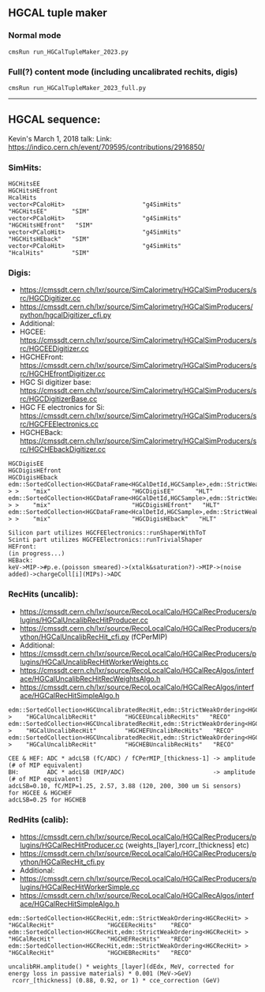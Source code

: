 
## HGCAL tuple maker 

### Normal mode
```
cmsRun run_HGCalTupleMaker_2023.py
```

### Full(?) content mode (including uncalibrated rechits, digis)
```
cmsRun run_HGCalTupleMaker_2023_full.py
```

- - - -

## HGCAL sequence:

Kevin's March 1, 2018 talk:
Link: https://indico.cern.ch/event/709595/contributions/2916850/

### SimHits:
```
HGCHitsEE
HGCHitsHEfront
HcalHits
vector<PCaloHit>                      "g4SimHits"                 "HGCHitsEE"       "SIM"     
vector<PCaloHit>                      "g4SimHits"                 "HGCHitsHEfront"   "SIM"     
vector<PCaloHit>                      "g4SimHits"                 "HGCHitsHEback"   "SIM"     
vector<PCaloHit>                      "g4SimHits"                 "HcalHits"        "SIM"
```

### Digis:
* https://cmssdt.cern.ch/lxr/source/SimCalorimetry/HGCalSimProducers/src/HGCDigitizer.cc
* https://cmssdt.cern.ch/lxr/source/SimCalorimetry/HGCalSimProducers/python/hgcalDigitizer_cfi.py
* Additional:
* HGCEE: https://cmssdt.cern.ch/lxr/source/SimCalorimetry/HGCalSimProducers/src/HGCEEDigitizer.cc
* HGCHEFront: https://cmssdt.cern.ch/lxr/source/SimCalorimetry/HGCalSimProducers/src/HGCHEfrontDigitizer.cc
* HGC Si digitizer base: https://cmssdt.cern.ch/lxr/source/SimCalorimetry/HGCalSimProducers/src/HGCDigitizerBase.cc
* HGC FE electronics for Si: https://cmssdt.cern.ch/lxr/source/SimCalorimetry/HGCalSimProducers/src/HGCFEElectronics.cc
* HGCHEBack: https://cmssdt.cern.ch/lxr/source/SimCalorimetry/HGCalSimProducers/src/HGCHEbackDigitizer.cc
```
HGCDigisEE
HGCDigisHEfront
HGCDigisHEback
edm::SortedCollection<HGCDataFrame<HGCalDetId,HGCSample>,edm::StrictWeakOrdering<HGCDataFrame<HGCalDetId,HGCSample> > >    "mix"                       "HGCDigisEE"      "HLT"     
edm::SortedCollection<HGCDataFrame<HGCalDetId,HGCSample>,edm::StrictWeakOrdering<HGCDataFrame<HGCalDetId,HGCSample> > >    "mix"                       "HGCDigisHEfront"   "HLT"     
edm::SortedCollection<HGCDataFrame<HcalDetId,HGCSample>,edm::StrictWeakOrdering<HGCDataFrame<HcalDetId,HGCSample> > >    "mix"                       "HGCDigisHEback"   "HLT"     
```
```
Silicon part utilizes HGCFEElectronics::runShaperWithToT
Scinti part utilizes HGCFEElectronics::runTrivialShaper
HEFront:
(in progress...)
HEBack:  
keV->MIP->#p.e.(poisson smeared)->(xtalk&saturation?)->MIP->(noise added)->chargeColl[i](MIPs)->ADC 
```
<!---
ADC (16 bits? 12 bits? 10 bits?)
--->

### RecHits (uncalib):
* https://cmssdt.cern.ch/lxr/source/RecoLocalCalo/HGCalRecProducers/plugins/HGCalUncalibRecHitProducer.cc
* https://cmssdt.cern.ch/lxr/source/RecoLocalCalo/HGCalRecProducers/python/HGCalUncalibRecHit_cfi.py (fCPerMIP)
* Additional:
* https://cmssdt.cern.ch/lxr/source/RecoLocalCalo/HGCalRecProducers/plugins/HGCalUncalibRecHitWorkerWeights.cc
* https://cmssdt.cern.ch/lxr/source/RecoLocalCalo/HGCalRecAlgos/interface/HGCalUncalibRecHitRecWeightsAlgo.h
* https://cmssdt.cern.ch/lxr/source/RecoLocalCalo/HGCalRecAlgos/interface/HGCalRecHitSimpleAlgo.h
```
edm::SortedCollection<HGCUncalibratedRecHit,edm::StrictWeakOrdering<HGCUncalibratedRecHit> >    "HGCalUncalibRecHit"        "HGCEEUncalibRecHits"   "RECO"    
edm::SortedCollection<HGCUncalibratedRecHit,edm::StrictWeakOrdering<HGCUncalibratedRecHit> >    "HGCalUncalibRecHit"        "HGCHEFUncalibRecHits"   "RECO"    
edm::SortedCollection<HGCUncalibratedRecHit,edm::StrictWeakOrdering<HGCUncalibratedRecHit> >    "HGCalUncalibRecHit"        "HGCHEBUncalibRecHits"   "RECO"    
```
```
CEE & HEF: ADC * adcLSB (fC/ADC) / fCPerMIP_[thickness-1] -> amplitude (# of MIP equivalent)  
BH:        ADC * adcLSB (MIP/ADC)                         -> amplitude (# of MIP equivalent)  
adcLSB=0.10, fC/MIP=1.25, 2.57, 3.88 (120, 200, 300 um Si sensors)  for HGCEE & HGCHEF  
adcLSB=0.25 for HGCHEB  
```

### RedHits (calib):
* https://cmssdt.cern.ch/lxr/source/RecoLocalCalo/HGCalRecProducers/plugins/HGCalRecHitProducer.cc (weights_[layer],rcorr_[thickness] etc)
* https://cmssdt.cern.ch/lxr/source/RecoLocalCalo/HGCalRecProducers/python/HGCalRecHit_cfi.py
* Additional:
* https://cmssdt.cern.ch/lxr/source/RecoLocalCalo/HGCalRecProducers/plugins/HGCalRecHitWorkerSimple.cc
* https://cmssdt.cern.ch/lxr/source/RecoLocalCalo/HGCalRecAlgos/interface/HGCalRecHitSimpleAlgo.h
```
edm::SortedCollection<HGCRecHit,edm::StrictWeakOrdering<HGCRecHit> >    "HGCalRecHit"               "HGCEERecHits"    "RECO"    
edm::SortedCollection<HGCRecHit,edm::StrictWeakOrdering<HGCRecHit> >    "HGCalRecHit"               "HGCHEFRecHits"   "RECO"    
edm::SortedCollection<HGCRecHit,edm::StrictWeakOrdering<HGCRecHit> >    "HGCalRecHit"               "HGCHEBRecHits"   "RECO"    
```
```
uncalibRH.amplitude() * weights_[layer](dEdx, MeV, corrected for energy loss in passive materials) * 0.001 (MeV->GeV)  
 rcorr_[thickness] (0.88, 0.92, or 1) * cce_correction (GeV)
```

